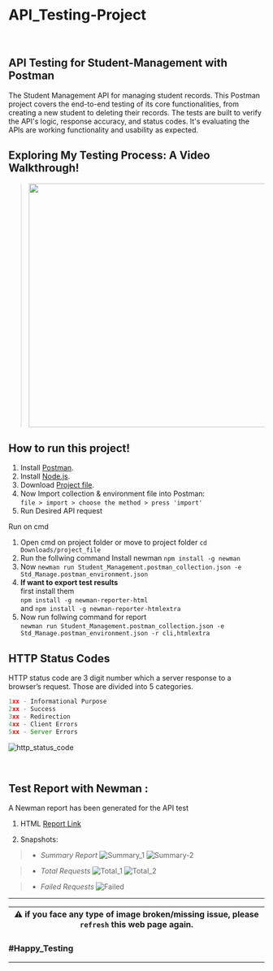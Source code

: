# API_Testing-Project
<br>

## API Testing for Student-Management with Postman
The Student Management API for managing student records. This Postman project covers the end-to-end testing of its core functionalities, from creating a new student to deleting their records. The tests are built to verify the API's logic, response accuracy, and status codes. It's evaluating the APIs are working functionality and usability as expected. 


## Exploring My Testing Process: A Video Walkthrough!
> [<img src="https://img.youtube.com/vi/PtrbE-uaC18/hqdefault.jpg" width="700" height="480"/>](https://www.youtube.com/embed/PtrbE-uaC18)


## How to run this project!
1. Install [Postman](https://www.postman.com/).
2. Install [Node.js](https://nodejs.org/en/).
3. Download [Project file](https://drive.google.com/drive/folders/16SzJWDvhETXTYWBwDAOiL40Y8HVhyf8E?usp=sharing).
4. Now Import collection & environment file into Postman: \
`file > import > choose the method > press 'import'`
5. Run Desired API request 

Run on cmd
1. Open cmd on project folder or move to project folder `cd Downloads/project_file`
2. Run the follwing command 
Install newman `npm install -g newman`
3. Now 
`newman run Student_Management.postman_collection.json -e Std_Manage.postman_environment.json`
4. **If want to export test results** \
   first install them \
   `npm install -g newman-reporter-html` \
 and `npm install -g newman-reporter-htmlextra`
6. Now run follwing command for report \
`newman run Student_Management.postman_collection.json -e Std_Manage.postman_environment.json -r cli,htmlextra`

## HTTP Status Codes
HTTP status code are 3 digit number which a server response to a browser’s request.
Those are divided into 5 categories.
```JavaScript
1xx - Informational Purpose
2xx - Success
3xx - Redirection
4xx - Client Errors
5xx - Server Errors
```
![http_status_code](https://drive.google.com/uc?export=view&id=1iwy6FJw2krnOtpOmMhhHocFpXgfguTBM)

<br>

<!-- 
## Test Cases for this Testing:
`incomplete` 
-->

## Test Report with Newman :
A Newman report has been generated for the API test
1. HTML [Report Link](https://drive.google.com/file/d/1JfJc_MrPVi20NrA6aBR1WLUjBHF8XCvt/view?usp=drive_link)

2. Snapshots:
> * *Summary Report*
![Summary_1](https://drive.google.com/uc?export=view&id=17KXS5vg5di8ESAGu2cqywAhsd2LLNtmZ)
![Summary-2](https://drive.google.com/uc?export=view&id=1R3yo4u3Mv_TI1C0c6Bfge1go1LdySIpf)

> * *Total Requests*
![Total_1](https://drive.google.com/uc?export=view&id=1oz3USCQ2x2haoVNQQcsjF15aqdxRAhtl)
![Total_2](https://drive.google.com/uc?export=view&id=1zAM1MgTditIjCPQ4zKCR43r-mdmnUZnU)

> * *Failed Requests*
![Failed](https://drive.google.com/uc?export=view&id=1_sXJlXLexn6buN6153Cx5S1y_nVa6Btb)

---
|:warning: **if you face any type of image broken/missing issue, please `refresh` this web page again.**|
| --- |

### **#Happy_Testing**
---

